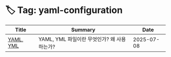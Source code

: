 # 🏷️ Tag: yaml-configuration

| Title | Summary | Date |
|-------|---------|------|
| [YAML, YML](https://github.com/MinHyeok-lee1/TIL/blob/main/2025/07/08-yaml.md) | YAML, YML 파일이란 무엇인가? 왜 사용하는가? | 2025-07-08 |
